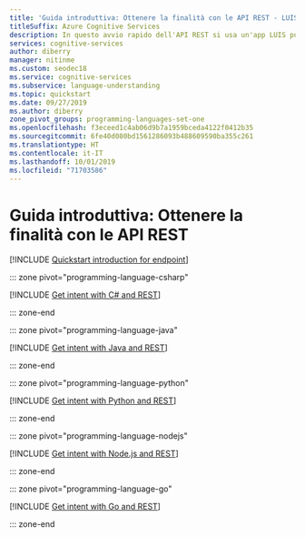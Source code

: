```yaml
---
title: 'Guida introduttiva: Ottenere la finalità con le API REST - LUIS'
titleSuffix: Azure Cognitive Services
description: In questo avvio rapido dell'API REST si usa un'app LUIS pubblica disponibile per stabilire l'intenzione di un utente partendo da un testo discorsivo.
services: cognitive-services
author: diberry
manager: nitinme
ms.custom: seodec18
ms.service: cognitive-services
ms.subservice: language-understanding
ms.topic: quickstart
ms.date: 09/27/2019
ms.author: diberry
zone_pivot_groups: programming-languages-set-one
ms.openlocfilehash: f3eceed1c4ab06d9b7a1959bceda4122f0412b35
ms.sourcegitcommit: 6fe40d080bd1561286093b488609590ba355c261
ms.translationtype: HT
ms.contentlocale: it-IT
ms.lasthandoff: 10/01/2019
ms.locfileid: "71703586"
---
```

# <a name="quickstart-get-intent-with-rest-apis"></a>Guida introduttiva: Ottenere la finalità con le API REST

[!INCLUDE [Quickstart introduction for endpoint](../../../includes/cognitive-services-luis-qs-endpoint-intro-para.md)]

<a name="create-luis-subscription-key"></a>

::: zone pivot="programming-language-csharp"

[!INCLUDE [Get intent with C# and REST](./includes/get-started-get-intent-rest-csharp.md)]

::: zone-end

::: zone pivot="programming-language-java"

[!INCLUDE [Get intent with Java and REST](./includes/get-started-get-intent-rest-java.md)]

::: zone-end

::: zone pivot="programming-language-python"

[!INCLUDE [Get intent with Python and REST](./includes/get-started-get-intent-rest-python.md)]

::: zone-end

::: zone pivot="programming-language-nodejs"

[!INCLUDE [Get intent with Node.js and REST](./includes/get-started-get-intent-rest-nodejs.md)]

::: zone-end

::: zone pivot="programming-language-go"

[!INCLUDE [Get intent with Go and REST](./includes/get-started-get-intent-rest-go.md)]

::: zone-end
